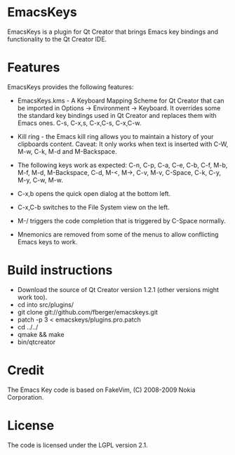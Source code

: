 EmacsKeys
=========

EmacsKeys is a plugin for Qt Creator that brings Emacs key bindings and
functionality to the Qt Creator IDE.

Features
========

EmacsKeys provides the following features:

* EmacsKeys.kms - A Keyboard Mapping Scheme for Qt Creator that can be
imported in Options -> Environment -> Keyboard. It overrides some the standard
key bindings used in Qt Creator and replaces them with Emacs ones. C-s, C-x,s,
C-x,C-s, C-x,C-w.

* Kill ring - the Emacs kill ring allows you to maintain a history of your
clipboards content. Caveat: It only works when text is inserted with C-W,
M-w, C-k, M-d and M-Backspace.

* The following keys work as expected: C-n, C-p, C-a, C-e, C-b, C-f, M-b, M-f,
  M-d, M-Backspace, C-d, M-<, M->, C-v, M-v, C-Space, C-k, C-y, M-y, C-w, M-w.

* C-x,b opens the quick open dialog at the bottom left.

* C-x,C-b switches to the File System view on the left.

* M-/ triggers the code completion that is triggered by C-Space normally.

* Mnemonics are removed from some of the menus to allow conflicting Emacs keys
  to work.

Build instructions
==================

* Download the source of Qt Creator version 1.2.1 (other versions might work too).
* cd into src/plugins/
* git clone git://github.com/fberger/emacskeys.git
* patch -p 3 < emacskeys/plugins.pro.patch
* cd ../../
* qmake && make
* bin/qtcreator

Credit
======

The Emacs Key code is based on FakeVim, (C) 2008-2009 Nokia Corporation.

License
=======

The code is licensed under the LGPL version 2.1.

